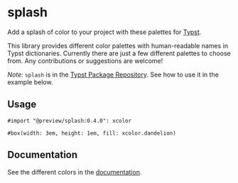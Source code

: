# splash

Add a splash of color to your project with these palettes for [Typst](https://github.com/typst/typst).

This library provides different color palettes with human-readable names in
Typst dictionaries. Currently there are just a few different palettes to choose
from. Any contributions or suggestions are welcome!

*Note*: `splash` is in the [Typst Package Repository](https://github.com/typst/packages). See how to use 
it in the example below.

## Usage

```typst
#import "@preview/splash:0.4.0": xcolor

#box(width: 3em, height: 1em, fill: xcolor.dandelion)
```

## Documentation

See the different colors in the [documentation](https://github.com/kaarmu/splash/blob/v0.4.0/doc/main.pdf).

